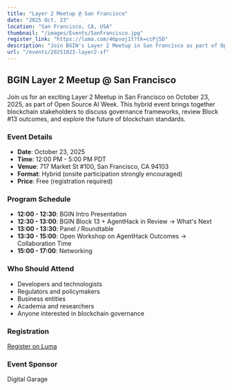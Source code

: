 ```yaml
---
title: "Layer 2 Meetup @ San Francisco"
date: "2025 Oct. 23"
location: "San Francisco, CA, USA"
thumbnail: "/images/Events/SanFrancisco.jpg"
register_link: "https://luma.com/46pvoj1t?tk=ccPj5D"
description: "Join BGIN's Layer 2 Meetup in San Francisco as part of Open Source AI Week. Exchange ideas on blockchain governance with developers, regulators, business entities, and academia."
url: "/events/20251023-layer2-sf"
---
```


## BGIN Layer 2 Meetup @ San Francisco

Join us for an exciting Layer 2 Meetup in San Francisco on October 23, 2025, as part of Open Source AI Week. This hybrid event brings together blockchain stakeholders to discuss governance frameworks, review Block #13 outcomes, and explore the future of blockchain standards.

### Event Details

- **Date**: October 23, 2025
- **Time**: 12:00 PM - 5:00 PM PDT
- **Venue**: 717 Market St #100, San Francisco, CA 94103
- **Format**: Hybrid (onsite participation strongly encouraged)
- **Price**: Free (registration required)

### Program Schedule

- **12:00 - 12:30**: BGIN Intro Presentation
- **12:30 - 13:00**: BGIN Block 13 + AgentHack in Review → What's Next
- **13:00 - 13:30**: Panel / Roundtable
- **13:30 - 15:00**: Open Workshop on AgentHack Outcomes → Collaboration Time
- **15:00 - 17:00**: Networking

### Who Should Attend

- Developers and technologists
- Regulators and policymakers
- Business entities
- Academia and researchers
- Anyone interested in blockchain governance

### Registration

[Register on Luma](https://luma.com/46pvoj1t?tk=ccPj5D)

### Event Sponsor

Digital Garage